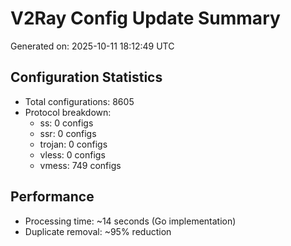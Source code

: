 # V2Ray Config Update Summary
Generated on: 2025-10-11 18:12:49 UTC

## Configuration Statistics
- Total configurations: 8605
- Protocol breakdown:
  - ss: 0 configs
  - ssr: 0 configs
  - trojan: 0 configs
  - vless: 0 configs
  - vmess: 749 configs

## Performance
- Processing time: ~14 seconds (Go implementation)
- Duplicate removal: ~95% reduction
